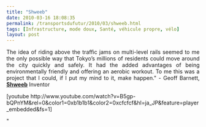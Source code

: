```yaml
---
title: "Shweeb"
date: 2010-03-16 18:08:35
permalink: /transportsdufutur/2010/03/shweeb.html
tags: [Infrastructure, mode doux, Santé, véhicule propre, vélo]
layout: post
---
```


<p style="text-align: justify">The idea of riding above the traffic jams on multi-level rails seemed to me the only possible way that Tokyo’s millions of residents could move around the city quickly and safely. It had the added advantages of being environmentally friendly and offering an aerobic workout. To me this was a project that I could, if I put my mind to it, make happen." - Geoff Barnett, <strong><span style=""text-decoration: underline""><a href=""http://www.shweeb.co.uk/index.php?m=home"" target=""_blank"">Shweeb</a></span></strong> Inventor</p> <p style=""text-align: center"">  [youtube http://www.youtube.com/watch?v=B5gp-bQPnYM&rel=0&color1=0xb1b1b1&color2=0xcfcfcf&hl=ja_JP&feature=player_embedded&fs=1]</p>"
